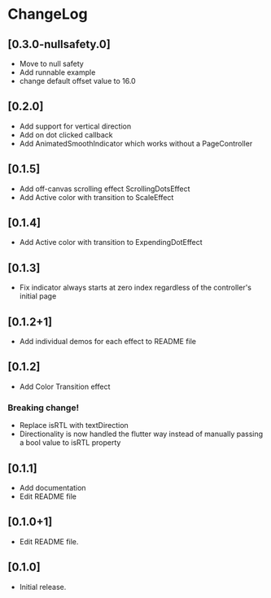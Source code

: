 # ChangeLog

## [0.3.0-nullsafety.0]
- Move to null safety
- Add runnable example
- change default offset value to 16.0 

## [0.2.0]
- Add support for vertical direction
- Add on dot clicked callback
- Add AnimatedSmoothIndicator which works without a PageController

## [0.1.5]
- Add off-canvas scrolling effect ScrollingDotsEffect
- Add Active color with transition to ScaleEffect

## [0.1.4]

- Add Active color with transition to ExpendingDotEffect

## [0.1.3]

- Fix indicator always starts at zero index regardless of the controller's initial page

## [0.1.2+1]

- Add individual demos for each effect to README file

## [0.1.2]

- Add Color Transition effect

### Breaking change!

- Replace isRTL with textDirection
- Directionality is now handled the flutter way instead of manually passing a bool value to isRTL property

## [0.1.1]

- Add documentation
- Edit README file

## [0.1.0+1]

- Edit README file.

## [0.1.0]

- Initial release.
